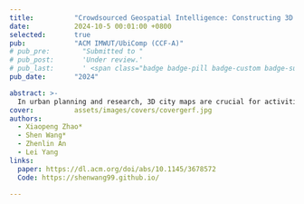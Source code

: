 ```yaml
---
title:          "Crowdsourced Geospatial Intelligence: Constructing 3D Urban Maps with Satellitic Radiance Fields"
date:           2024-10-5 00:01:00 +0800
selected:       true
pub:            "ACM IMWUT/UbiComp (CCF-A)"
# pub_pre:        "Submitted to "
# pub_post:       'Under review.'
# pub_last:       ' <span class="badge badge-pill badge-custom badge-success">Spotlight</span>'
pub_date:       "2024"

abstract: >-
  In urban planning and research, 3D city maps are crucial for activities such as cellular network design, urban development, and climate research. Traditionally, creating these models has involved costly techniques like manual 3D mapping, interpretation of satellite or aerial images, or the use of sophisticated depth-sensing equipment. In this work, we propose a novel approach to develop 3D urban maps by examining the influence of urban structures on satellite signals, using GPS records crowdsourced from hundreds of smartphones during everyday user movements. We introduce the concept of satellitic radiance fields (SaRF), a novel neural scene representation technique designed to capture the distribution of GPS signals in urban settings. SaRF employs a sparse voxel octree framework to depict voxel-centric implicit fields, capturing physical properties like the density of each voxel. This model is progressively refined using a differentiable ray-marching process, ultimately leading to the reconstruction of 3D urban maps. 
cover:          assets/images/covers/covergerf.jpg
authors:
  - Xiaopeng Zhao*
  - Shen Wang*
  - Zhenlin An
  - Lei Yang
links:
  paper: https://dl.acm.org/doi/abs/10.1145/3678572
  Code: https://shenwang99.github.io/
  
---
```

